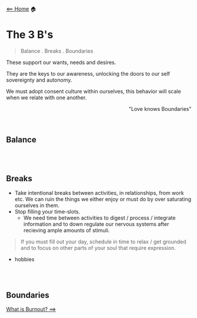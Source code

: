 [<== Home](README.md) 🏠

# The 3 B's 

> Balance . Breaks . Boundaries

These support our wants, needs and desires. 

They are the keys to our awareness, unlocking the doors to our self sovereignty and autonomy. 

We must adopt consent culture within ourselves, this behavior will scale when we relate with one another.

<div align="right"> "Love knows Boundaries" </div>


<br>
<br>

## Balance


<br>
<br>

## Breaks 
- Take intentional breaks between activities, in relationships, from work etc. We can ruin the things we either enjoy or must do by over saturating ourselves in them.
- Stop filling your time-slots. 
  - We need time between activities to digest / process / integrate information and to down regulate our nervous systems after recieving ample amounts of stimuli.  
> If you must fill out your day, schedule in time to relax / get grounded and to focus on other parts of your soul that require expression.
- hobbies 


<br>
<br>

## Boundaries 



[What is Burnout? ==>](whatIsBurnout.md)
